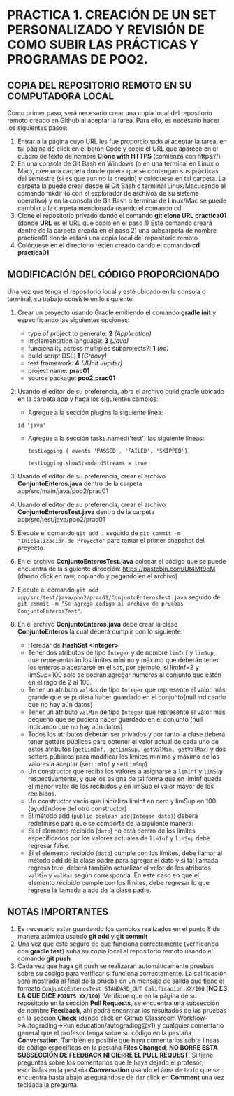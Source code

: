 # PRACTICA 1. CREACIÓN DE UN SET PERSONALIZADO Y REVISIÓN DE COMO SUBIR LAS PRÁCTICAS Y PROGRAMAS DE POO2.

## COPIA DEL REPOSITORIO REMOTO EN SU COMPUTADORA LOCAL
Como primer paso, será necesario crear una copia local del repositorio remoto creado en Github al aceptar la tarea. Para ello, es necesario hacer los siguientes pasos:
1)	Entrar a la página cuyo URL les fue proporcionado al aceptar la tarea, en tal página dé click en el botón Code y copie el URL que aparece en el cuadro de texto de nombre **Clone with HTTPS** (comienza con https://)
2)	En una consola de Git Bash en Windows (o en una terminal en Linux o Mac), cree una carpeta donde quiera que se contengan sus prácticas del semestre (si es que aun no la creado) y colóquese en tal carpeta. La carpeta la puede crear desde el Git Bash o terminal Linux/Macusando el comando mkdir (o con el explorador de archivos de su sistema operativo) y en la consola de Git Bash o terminal de Linux/Mac se puede cambiar a la carpeta mencionada usando el comando cd
3)	Clone el repositorio privado dando el comando **git clone URL practica01**
 (donde **URL** es el URL que copió en el paso 1)
 Este comando creará dentro de la carpeta creada en el paso 2) una subcarpeta de nombre practica01 donde estará una copia local del repositorio remoto
4)  Colóquese en el directorio recién creado dando el comando **cd practica01** 


## MODIFICACIÓN DEL CÓDIGO PROPORCIONADO
Una vez que tenga el repositorio local y esté ubicado en la consola o terminal, su trabajo consiste en lo siguiente:
1. Crear un proyecto usando Gradle emitiendo el comando **gradle init** y especificando las siguientes opciones:
   - type of project to generate: **2** *(Application)*
   - implementation language: **3** *(Java)* 
   - funcionality across multiples subprojects?: **1** *(no)*
   - build script DSL: **1** *(Groovy)*
   - test framework: **4** *(JUnit Jupiter)*
   - project name: **prac01**
   - source package: **poo2.prac01**
 
2. Usando el editor de su preferencia, abra el archivo build.gradle ubicado en la carpeta app y haga los siguientes cambios:
   - Agregue a la sección plugins la siguiente línea:

    `id 'java'` 
   - Agregue a la sección tasks.named('test') las siguiente líneas:

     `testLogging { events 'PASSED', 'FAILED', 'SKIPPED'}`
     
     `testLogging.showStandardStreams = true`

3. Usando el editor de su preferencia, crear el archivo **ConjuntoEnteros.java** dentro de la carpeta app/src/main/java/poo2/prac01

4. Usando el editor de su preferencia, crear el archivo **ConjuntoEnterosTest.java** dentro de la carpeta app/src/test/java/poo2/prac01

5. Ejecute el comando `git add .` seguido de `git commit -m "Inicialización de Proyecto"` para tomar el primer snapshot del proyecto.

6. En el archivo **ConjuntoEnterosTest.java** colocar el código que se puede encuentra de la siguiente dirección: https://pastebin.com/Ut4Mt9eM (dando click en raw, copiando y pegando en el archivo)

7. Ejecute el comando `git add app/src/test/java/poo2/prac01/ConjuntoEnterosTest.java` seguido de `git commit -m "Se agrega código al archivo de pruebas ConjuntoEnterosTest"`.

8. En el archivo **ConjuntoEnteros.java** debe crear la clase **ConjuntoEnteros** la cual deberá cumplir con lo siguiente:
   - Heredar de **HashSet &lt;Integer&gt;**
   - Tener dos atributos de tipo `Integer` y de nombre `limInf` y `limSup`, que representarán los límites mínimo y máximo que deberán tener los enteros a aceptarse en el `Set`, por ejemplo, si limInf=2 y limSup=100 solo se podrán agregar números al conjunto que estén en el rago de 2 al 100. 
   - Tener un atributo `valMax` de tipo `Integer` que represente el valor más grande que se pudiera haber guardado en el conjunto(null indicando que no hay aún datos)
   - Tener un atributo `valMin` de tipo `Integer` que represente el valor más pequeño que se pudiera haber guardado en el conjunto (null indicando que no hay aún datos)
   - Todos los atributos deberán ser privados y por tanto la clase deberá tener getters públicos para obtener el valor actual de cada uno de estos atributos (`getLimInf, getLimSup, getValMin, getValMax`) y dos setters públicos para modificar los límites mínimo y máximo de los valores a aceptar (`setLimInf` y `setLimSup`)
   - Un constructor que reciba los valores a asignarse a `limInf` y `limSup` respectivamente, y que los asigna de tal forma que en limInf queda el menor valor de los recibidos y en limSup el valor mayor de los recibidos.
   - Un constructor vacío que inicializa limInf en cero y limSup en 100 (ayudándose del otro constructor)
   - El método add (`public boolean add(Integer dato)`) deberá redefinirse para que se comporte de la siguiente manera:
   - Si el elemento recibido (`dato`) no está dentro de los límites especificados por los valores actuales de `limInf` y `limSup` debe regresar false. 
   - Si el elemento recibido (`dato`) cumple con los límites, debe llamar al método add de la clase padre para agregar el dato y si tal llamada regresa true, deberá también actualizar el valor de los atributos `valMin` y `valMax` según corresponda. En este caso en que el elemento recibido cumple con los límites, debe regresar lo que regrese la llamada a add de la clase padre.  

## NOTAS IMPORTANTES
1)	Es necesario estar guardando los cambios realizados en el punto 8 de manera atómica usando **git add** y **git commit**
2)	Una vez que esté seguro de que funciona correctamente (verificando con **gradle test**) suba su copia local al repositorio remoto usando el comando **git push**
3)	Cada vez que haga git push se realizaran automáticamente pruebas sobre su código para verificar si funciona correctamente. La calificación será mostrada al final de la prueba en un mensaje de salida que tiene el formato `ConjuntoEnterosTest STANDARD_OUT Calificacion:XX/100` (**NO ES LA QUE DICE `POINTS XX/100`**). Verifique que en la página de su repositorio en la sección **Pull Requests**, se encuentra una subsección de nombre **Feedback**, ahí podrá encontrar los resultados de las pruebas en la sección **Check** (dando click en Github Classroom Workflow->Autograding->Run education/autograding@v1) y cualquier comentario general que el profesor tenga sobre su código en la pestaña **Conversation**. También es posible que haya comentarios sobre líneas de código específicas en la pestaña **Files Changed**. **NO BORRE ESTA SUBSECCIÓN DE FEEDBACK NI CIERRE EL PULL REQUEST**. Si tiene preguntas sobre los comentarios que le haya dejado el profesor, escríbalas en la pestaña **Conversation** usando el área de texto que se encuentra hasta abajo asegurándose de dar click en **Comment** una vez tecleada la pregunta.
